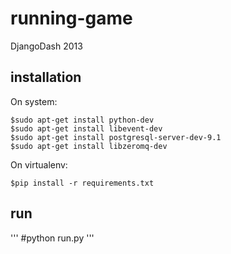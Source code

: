 running-game
============

DjangoDash 2013

installation
------------

On system:

```
$sudo apt-get install python-dev
$sudo apt-get install libevent-dev
$sudo apt-get install postgresql-server-dev-9.1
$sudo apt-get install libzeromq-dev
```

On virtualenv:

```
$pip install -r requirements.txt
```

run
---

'''
#python run.py
'''
